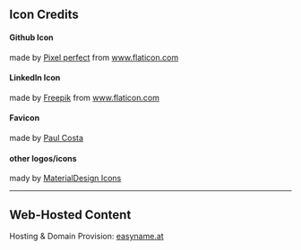 ## Icon Credits
#### Github Icon 
made by <a href="https://www.flaticon.com/authors/pixel-perfect"  title="Pixel perfect">Pixel perfect</a> from <a href="https://www.flaticon.com/"  title="Flaticon"> www.flaticon.com</a>

#### LinkedIn Icon
made by <a href="https://www.flaticon.com/authors/freepik" title="Freepik">Freepik</a> from <a href="https://www.flaticon.com/"  title="Flaticon"> www.flaticon.com</a>

#### Favicon
made by <a href="https://www.github.com/paul-costa" title="PaulCostaGitHub">Paul Costa</a>

#### other logos/icons
mady by <a href="https://material.io/resources/icons" title="MaterialDesign Icons">MaterialDesign Icons</a>

___

## Web-Hosted Content
Hosting & Domain Provision:
<a href="https://www.easyname.at/"  title="easyname.at">easyname.at</a>
